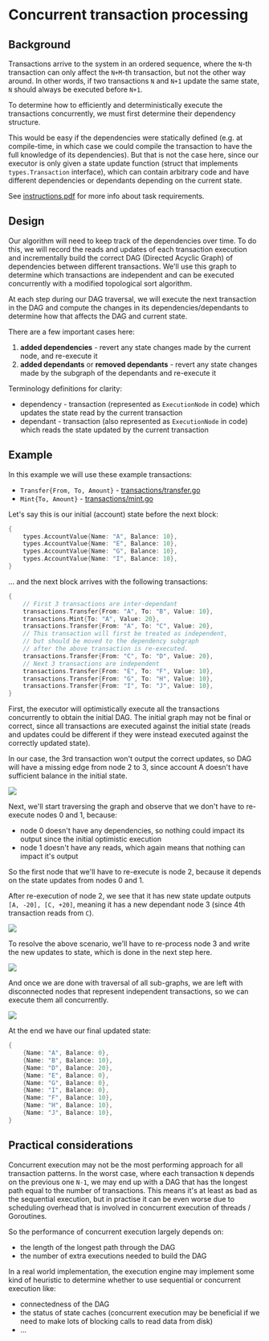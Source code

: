 # Concurrent transaction processing

## Background

Transactions arrive to the system in an ordered sequence, where the `N`-th transaction can only affect the `N+M`-th transaction, but not the other way around. 
In other words, if two transactions `N` and `N+1` update the same state, `N` should always be executed before `N+1`.

To determine how to efficiently and deterministically execute the transactions concurrently, we must first determine their dependency structure.

This would be easy if the dependencies were statically defined (e.g. at compile-time, in which case we could compile the transaction to have the full knowledge of its dependencies). 
But that is not the case here, since our executor is only given a state update function (struct that implements `types.Transaction` interface), which can contain arbitrary code and have different dependencies or dependants depending on the current state.

See [instructions.pdf](./instructions.pdf) for more info about task requirements.

## Design

Our algorithm will need to keep track of the dependencies over time. 
To do this, we will record the reads and updates of each transaction execution and incrementally build the correct DAG (Directed Acyclic Graph) of dependencies between different transactions.
We'll use this graph to determine which transactions are independent and can be executed concurrently with a modified topological sort algorithm. 

At each step during our DAG traversal, we will execute the next transaction in the DAG and compute the changes in its dependencies/dependants to determine how that affects the DAG and current state. 

There are a few important cases here:
1. **added dependencies** - revert any state changes made by the current node, and re-execute it
2. **added dependants** or **removed dependants** - revert any state changes made by the subgraph of the dependants and re-execute it

Terminology definitions for clarity:
- dependency - transaction (represented as `ExecutionNode` in code) which updates the state read by the current transaction
- dependant - transaction (also represented as `ExecutionNode` in code) which reads the state updated by the current transaction

## Example

In this example we will use these example transactions:
- `Transfer{From, To, Amount}` - [transactions/transfer.go](./transactions/transfer.go)
- `Mint{To, Amount}` - [transactions/mint.go](./transactions/mint.go)

Let's say this is our initial (account) state before the next block:

```go
{
    types.AccountValue{Name: "A", Balance: 10},
    types.AccountValue{Name: "E", Balance: 10},
    types.AccountValue{Name: "G", Balance: 10},
    types.AccountValue{Name: "I", Balance: 10},
}
```

... and the next block arrives with the following transactions:

```go
{
    // First 3 transactions are inter-dependant
    transactions.Transfer{From: "A", To: "B", Value: 10},
    transactions.Mint{To: "A", Value: 20},
    transactions.Transfer{From: "A", To: "C", Value: 20},
    // This transaction will first be treated as independent,
    // but should be moved to the dependency subgraph
    // after the above transaction is re-executed.
    transactions.Transfer{From: "C", To: "D", Value: 20},
    // Next 3 transactions are independent
    transactions.Transfer{From: "E", To: "F", Value: 10},
    transactions.Transfer{From: "G", To: "H", Value: 10},
    transactions.Transfer{From: "I", To: "J", Value: 10},
}
```

First, the executor will optimistically execute all the transactions concurrently to obtain the initial DAG. 
The initial graph may not be final or correct, 
since all transactions are executed against the initial state
(reads and updates could be different if they were instead executed against the correctly updated state).

In our case, the 3rd transaction won't output the correct updates, so DAG will have a missing edge from node 2 to 3, since account A doesn't have sufficient balance in the initial state.

![](./images/step-1.png)

Next, we'll start traversing the graph and observe that we don't have to re-execute nodes 0 and 1, because:
- node 0 doesn't have any dependencies, so nothing could impact its output since the initial optimistic execution
- node 1 doesn't have any reads, which again means that nothing can impact it's output

So the first node that we'll have to re-execute is node 2, because it depends on the state updates from nodes 0 and 1.

After re-execution of node 2, we see that it has new state update outputs `[A, -20], [C, +20]`, meaning it has a new dependant node 3 (since 4th transaction reads from `C`).

![](./images/step-2.png)


To resolve the above scenario, we'll have to re-process node 3 and write the new updates to state, which is done in the next step here.

![](./images/step-3.png)

And once we are done with traversal of all sub-graphs, we are left with disconnected nodes that represent independent transactions, so we can execute them all concurrently.


![](./images/step-4.png)

At the end we have our final updated state:

```go
{
    {Name: "A", Balance: 0},
    {Name: "B", Balance: 10},
    {Name: "D", Balance: 20},
    {Name: "E", Balance: 0},
    {Name: "G", Balance: 0},
    {Name: "I", Balance: 0},
    {Name: "F", Balance: 10},
    {Name: "H", Balance: 10},
    {Name: "J", Balance: 10},
}
```

## Practical considerations

Concurrent execution may not be the most performing approach for all transaction patterns. 
In the worst case, where each transaction `N` depends on the previous one `N-1`, 
we may end up with a DAG that has the longest path equal to the number of transactions. 
This means it's at least as bad as the sequential execution, but in practise it can be even worse due to scheduling overhead that is involved in concurrent execution of threads / Goroutines.

So the performance of concurrent execution largely depends on:
- the length of the longest path through the DAG
- the number of extra executions needed to build the DAG

In a real world implementation, the execution engine may implement some kind of heuristic to determine whether to use sequential or concurrent execution like:
- connectedness of the DAG
- the status of state caches (concurrent execution may be beneficial if we need to make lots of blocking calls to read data from disk)
- ...
